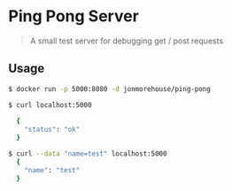 # Ping Pong Server
> A small test server for debugging get / post requests

## Usage

~~~ bash
$ docker run -p 5000:8080 -d jonmorehouse/ping-pong

$ curl localhost:5000
  
  {
    "status": "ok"
  }

$ curl --data "name=test" localhost:5000
  {
    "name": "test"
  }

~~~
